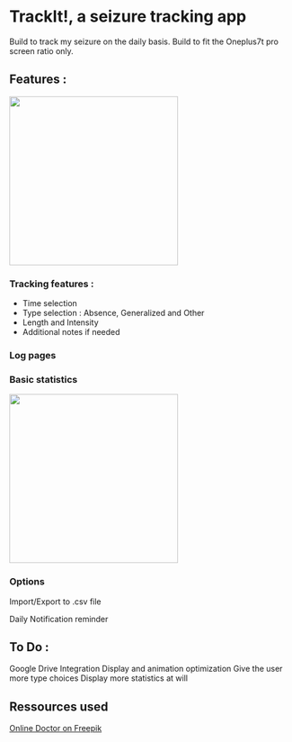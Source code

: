 # TrackIt!, a seizure tracking app 

Build to track my seizure on the daily basis. 
Build to fit the Oneplus7t pro screen ratio only. 

## Features : 

<img src="https://i.imgur.com/PwL5vpH.jpg" width="300"/>

### Tracking features : 
  - Time selection
  - Type selection : Absence, Generalized and Other 
  - Length and Intensity
  - Additional notes if needed 

### Log pages 

### Basic statistics 
<img src="https://i.imgur.com/juAZAq7.jpg" width="300"/>

### Options 
Import/Export to .csv file 

Daily Notification reminder 

## To Do : 
Google Drive Integration 
Display and animation optimization
Give the user more type choices 
Display more statistics at will

## Ressources used 
[Online Doctor on Freepik]('https://www.freepik.com/vectors/technology')
